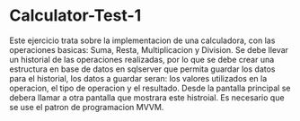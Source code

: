 # Calculator-Test-1
Este ejercicio trata sobre la implementacion de una calculadora, con las operaciones basicas: Suma, Resta, Multiplicacion y Division. Se debe llevar un historial de las operaciones realizadas, por lo que se debe crear una estructura en base de datos en sqlserver que permita guardar los datos para el historial, los datos a guardar seran: los valores utilizados en la operacion, el tipo de operacion y el resultado. Desde la pantalla principal se debera llamar a otra pantalla que mostrara este histroial. Es necesario que se use el patron de programacion MVVM. 
